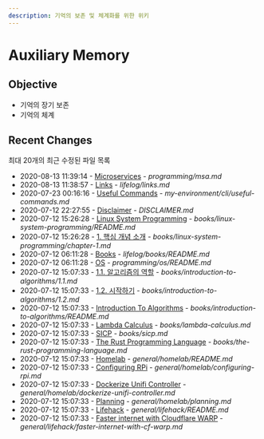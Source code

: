 ```yaml
---
description: 기억의 보존 및 체계화를 위한 위키
---
```


# Auxiliary Memory

## Objective

* 기억의 장기 보존
* 기억의 체계

## Recent Changes

최대 20개의 최근 수정된 파일 목록

* 2020-08-13 11:39:14  - [Microservices](programming/msa.md) - *programming/msa.md*
* 2020-08-13 11:38:57  - [Links](lifelog/links.md) - *lifelog/links.md*
* 2020-07-23 00:16:16  - [Useful Commands](my-environment/cli/useful-commands.md) - *my-environment/cli/useful-commands.md*
* 2020-07-12 22:27:55  - [Disclaimer](DISCLAIMER.md) - *DISCLAIMER.md*
* 2020-07-12 15:26:28  - [Linux System Programming](books/linux-system-programming/README.md) - *books/linux-system-programming/README.md*
* 2020-07-12 15:26:28  - [1. 핵심 개념 소개](books/linux-system-programming/chapter-1.md) - *books/linux-system-programming/chapter-1.md*
* 2020-07-12 06:11:28  - [Books](lifelog/books/README.md) - *lifelog/books/README.md*
* 2020-07-12 06:11:28  - [OS](programming/os/README.md) - *programming/os/README.md*
* 2020-07-12 15:07:33  - [1.1. 알고리즘의 역할](books/introduction-to-algorithms/1.1.md) - *books/introduction-to-algorithms/1.1.md*
* 2020-07-12 15:07:33  - [1.2. 시작하기](books/introduction-to-algorithms/1.2.md) - *books/introduction-to-algorithms/1.2.md*
* 2020-07-12 15:07:33  - [Introduction To Algorithms](books/introduction-to-algorithms/README.md) - *books/introduction-to-algorithms/README.md*
* 2020-07-12 15:07:33  - [Lambda Calculus](books/lambda-calculus.md) - *books/lambda-calculus.md*
* 2020-07-12 15:07:33  - [SICP](books/sicp.md) - *books/sicp.md*
* 2020-07-12 15:07:33  - [The Rust Programming Language](books/the-rust-programming-language.md) - *books/the-rust-programming-language.md*
* 2020-07-12 15:07:33  - [Homelab](general/homelab/README.md) - *general/homelab/README.md*
* 2020-07-12 15:07:33  - [Configuring RPi](general/homelab/configuring-rpi.md) - *general/homelab/configuring-rpi.md*
* 2020-07-12 15:07:33  - [Dockerize Unifi Controller](general/homelab/dockerize-unifi-controller.md) - *general/homelab/dockerize-unifi-controller.md*
* 2020-07-12 15:07:33  - [Planning](general/homelab/planning.md) - *general/homelab/planning.md*
* 2020-07-12 15:07:33  - [Lifehack](general/lifehack/README.md) - *general/lifehack/README.md*
* 2020-07-12 15:07:33  - [Faster internet with Cloudflare WARP](general/lifehack/faster-internet-with-cf-warp.md) - *general/lifehack/faster-internet-with-cf-warp.md*


